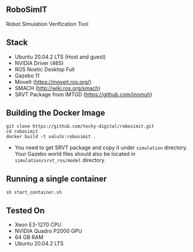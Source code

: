 ## RoboSimIT
Robot Simulation Verification Tool

## Stack
- Ubuntu 20.04.2 LTS (Host and guest)
- NVIDIA Driver (465)
- ROS Noetic Desktop Full
- Gazebo 11
- MoveIt (https://moveit.ros.org/)
- SMACH (http://wiki.ros.org/smach)
- SRVT Package from IMTGD (https://github.com/inomuh)

## Building the Docker Image
```
git clone https://github.com/techy-digital/robosimit.git
cd robosimit
docker build -t valu3s:robosimit .
```
- You need to get SRVT package and copy it under `simulation` directory. Your Gazebo world files should also be located in `simulation/srvt_ros/model` directory.

## Running a single container
```
sh start_container.sh
```

## Tested On
- Xeon E3-1270 CPU
- NVIDIA Quadro P2000 GPU
- 64 GB RAM
- Ubuntu 20.04.2 LTS
